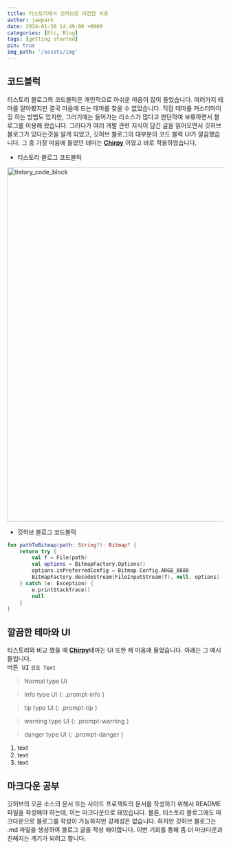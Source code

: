 ```yaml
---
title: 티스토리에서 깃허브로 이전한 이유
author: jaepark
date: 2024-01-30 14:49:00 +0900
categories: [Etc, Blog]
tags: [getting started]
pin: true
img_path: '/assets/img'
---
```

## **코드블럭**

티스토리 블로그의 코드블럭은 개인적으로 아쉬운 마음이 많이 들었습니다. 여러가지 테마를 알아봤지만 결국 마음에 드는 테마를 찾을 수 없었습니다. 
직접 테마를 커스터마이징 하는 방법도 있지만, 그러기에는 들어가는 리소스가 많다고 판단하여 보류하면서 블로그를 이용해 왔습니다.
그러다가 여러 개발 관련 지식이 담긴 글을 읽어오면서 깃허브 블로그가 있다는것을 알게 되었고, 깃허브 블로그의 대부분의 코드 블럭 UI가 깔끔했습니다. 
그 중 가장 마음에 들었던 테마는 [**Chirpy**][chirpy] 이였고 바로 적용하였습니다.

- 티스토리 블로그 코드블럭
<img width="822" alt="tistory_code_block" src="https://github.com/YoonJaePark3908/StockPortfolio/assets/54883589/c06ab3b8-ac76-4846-8370-41c3aa51fae2">

- 깃허브 블로그 코드블럭
``` kotlin
fun pathToBitmap(path: String?): Bitmap? {
    return try {
        val f = File(path)
        val options = BitmapFactory.Options()
        options.inPreferredConfig = Bitmap.Config.ARGB_8888
        BitmapFactory.decodeStream(FileInputStream(f), null, options)
    } catch (e: Exception) {
        e.printStackTrace()
        null
    }
}
```

## **깔끔한 테마와 UI**
티스토리와 비교 했을 때 [**Chirpy**][chirpy]테마는 UI 또한 제 마음에 들었습니다. 아래는 그 예시들입니다.  
<kbd>버튼 UI</kbd> `강조 Text`

> Normal type UI

> Info type UI
{: .prompt-info }

> tip type UI
{: .prompt-tip }

> warning type UI
{: .prompt-warning }

> danger type UI
{: .prompt-danger }

1. text
2. text
3. text

## **마크다운 공부**
깃허브의 오픈 소스의 문서 또는 사이드 프로젝트의 문서를 작성하기 위해서 README 파일을 작성해야 하는데, 이는 마크다운으로 돼있습니다. 물론, 티스토리 블로그에도 
마크다운으로 블로그를 작성이 가능하지만 강제성은 없습니다. 하지만 깃허브 블로그는 .md 파일을 생성하여 블로그 글을 작성 해야합니다. 
이번 기회를 통해 좀 더 마크다운과 친해지는 계기가 되려고 합니다. 

[chirpy]: https://github.com/cotes2020/jekyll-theme-chirpy
